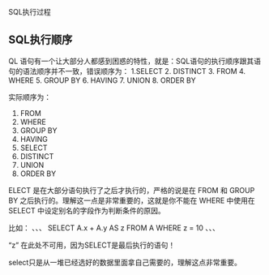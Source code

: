 SQL执行过程

## SQL执行顺序

QL 语句有一个让大部分人都感到困惑的特性，就是：SQL语句的执行顺序跟其语句的语法顺序并不一致，错误顺序为：
1.SELECT
2. DISTINCT
3. FROM
4. WHERE
5. GROUP BY
6. HAVING
7. UNION
8. ORDER BY

实际顺序为：
1. FROM
2. WHERE
3. GROUP BY
4. HAVING
5. SELECT
6. DISTINCT
7. UNION
8. ORDER BY

ELECT 是在大部分语句执行了之后才执行的，严格的说是在 FROM 和 GROUP BY 之后执行的。理解这一点是非常重要的，这就是你不能在 WHERE 中使用在 SELECT 中设定别名的字段作为判断条件的原因。

比如：
、、、
SELECT A.x + A.y AS z FROM A WHERE z = 10
、、、

“z” 在此处不可用，因为SELECT是最后执行的语句！

select只是从一堆已经选好的数据里面拿自己需要的，理解这点非常重要。
